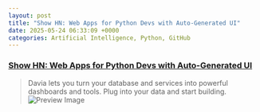 ```yaml
---
layout: post
title: "Show HN: Web Apps for Python Devs with Auto-Generated UI"
date: 2025-05-24 06:33:09 +0000
categories: Artificial Intelligence, Python, GitHub
---
```


### [Show HN: Web Apps for Python Devs with Auto-Generated UI](https://davia.ai/)

> Davia lets you turn your database and services into powerful dashboards and tools. Plug into your data and start building.
![Preview Image](https://davia.ai/opengraph-image.png?e806a794a56f2b95)

